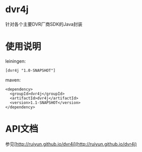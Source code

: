 dvr4j
=====

针对各个主要DVR厂商SDK的Java封装

使用说明
========

leiningen:

    [dvr4j "1.0-SNAPSHOT"]

maven:

    <dependency>
      <groupId>dvr4j</groupId>
      <artifactId>dvr4j</artifactId>
      <version>1.1-SNAPSHOT</version>
    </dependency>


API文档
=======
参见[http://ruiyun.github.io/dvr4j](http://ruiyun.github.io/dvr4j)

